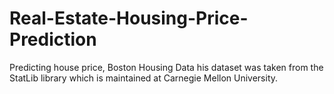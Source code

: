 # Real-Estate-Housing-Price-Prediction
Predicting house price, Boston Housing Data his dataset was taken from the StatLib library which is  maintained at Carnegie Mellon University.
